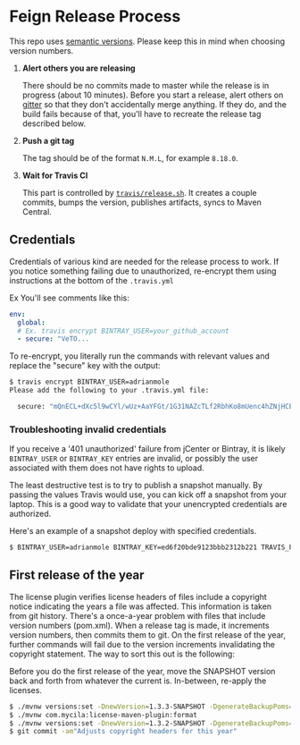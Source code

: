 # Feign Release Process

This repo uses [semantic versions](http://semver.org/). Please keep this in mind when choosing version numbers.

1. **Alert others you are releasing**

   There should be no commits made to master while the release is in progress (about 10 minutes). Before you start
   a release, alert others on [gitter](https://gitter.im/OpenFeign/feign) so that they don't accidentally merge
   anything. If they do, and the build fails because of that, you'll have to recreate the release tag described below.

1. **Push a git tag**

   The tag should be of the format `N.M.L`, for example `8.18.0`.

1. **Wait for Travis CI**

   This part is controlled by [`travis/release.sh`](travis/release.sh). It creates a couple commits, bumps the version,
   publishes artifacts, syncs to Maven Central.

## Credentials

Credentials of various kind are needed for the release process to work. If you notice something
failing due to unauthorized, re-encrypt them using instructions at the bottom of the `.travis.yml`

Ex You'll see comments like this:
```yaml
env:
  global:
  # Ex. travis encrypt BINTRAY_USER=your_github_account
  - secure: "VeTO...
```

To re-encrypt, you literally run the commands with relevant values and replace the "secure" key with the output:

```bash
$ travis encrypt BINTRAY_USER=adrianmole
Please add the following to your .travis.yml file:

  secure: "mQnECL+dXc5l9wCYl/wUz+AaYFGt/1G31NAZcTLf2RbhKo8mUenc4hZNjHCEv+4ZvfYLd/NoTNMhTCxmtBMz1q4CahPKLWCZLoRD1ExeXwRymJPIhxZUPzx9yHPHc5dmgrSYOCJLJKJmHiOl9/bJi123456="
```

### Troubleshooting invalid credentials

If you receive a '401 unauthorized' failure from jCenter or Bintray, it is
likely `BINTRAY_USER` or `BINTRAY_KEY` entries are invalid, or possibly the user
associated with them does not have rights to upload.

The least destructive test is to try to publish a snapshot manually. By passing
the values Travis would use, you can kick off a snapshot from your laptop. This
is a good way to validate that your unencrypted credentials are authorized.

Here's an example of a snapshot deploy with specified credentials.
```bash
$ BINTRAY_USER=adrianmole BINTRAY_KEY=ed6f20bde9123bbb2312b221 TRAVIS_PULL_REQUEST=false TRAVIS_TAG= TRAVIS_BRANCH=master travis/publish.sh
```

## First release of the year

The license plugin verifies license headers of files include a copyright notice indicating the years a file was affected.
This information is taken from git history. There's a once-a-year problem with files that include version numbers (pom.xml).
When a release tag is made, it increments version numbers, then commits them to git. On the first release of the year,
further commands will fail due to the version increments invalidating the copyright statement. The way to sort this out is
the following:

Before you do the first release of the year, move the SNAPSHOT version back and forth from whatever the current is.
In-between, re-apply the licenses.
```bash
$ ./mvnw versions:set -DnewVersion=1.3.3-SNAPSHOT -DgenerateBackupPoms=false
$ ./mvnw com.mycila:license-maven-plugin:format
$ ./mvnw versions:set -DnewVersion=1.3.2-SNAPSHOT -DgenerateBackupPoms=false
$ git commit -am"Adjusts copyright headers for this year"
```
